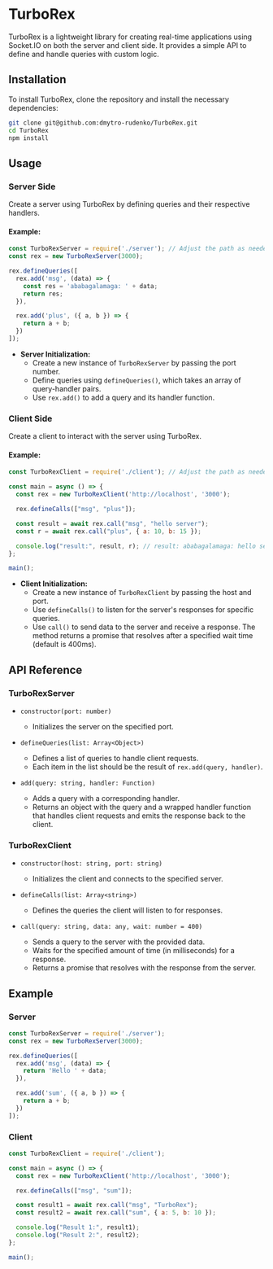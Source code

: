 # TurboRex

TurboRex is a lightweight library for creating real-time applications using Socket.IO on both the server and client side. It provides a simple API to define and handle queries with custom logic.

## Installation

To install TurboRex, clone the repository and install the necessary dependencies:

```bash
git clone git@github.com:dmytro-rudenko/TurboRex.git
cd TurboRex
npm install
```

## Usage

### Server Side

Create a server using TurboRex by defining queries and their respective handlers.

#### Example:

```javascript
const TurboRexServer = require('./server'); // Adjust the path as needed
const rex = new TurboRexServer(3000);

rex.defineQueries([
  rex.add('msg', (data) => {
    const res = 'ababagalamaga: ' + data;
    return res;
  }),

  rex.add('plus', ({ a, b }) => {
    return a + b;
  })
]);
```

- **Server Initialization:**
  - Create a new instance of `TurboRexServer` by passing the port number.
  - Define queries using `defineQueries()`, which takes an array of query-handler pairs.
  - Use `rex.add()` to add a query and its handler function.

### Client Side

Create a client to interact with the server using TurboRex.

#### Example:

```javascript
const TurboRexClient = require('./client'); // Adjust the path as needed

const main = async () => {
  const rex = new TurboRexClient('http://localhost', '3000');

  rex.defineCalls(["msg", "plus"]);

  const result = await rex.call("msg", "hello server");
  const r = await rex.call("plus", { a: 10, b: 15 });

  console.log("result:", result, r); // result: ababagalamaga: hello server 25
};

main();
```

- **Client Initialization:**
  - Create a new instance of `TurboRexClient` by passing the host and port.
  - Use `defineCalls()` to listen for the server's responses for specific queries.
  - Use `call()` to send data to the server and receive a response. The method returns a promise that resolves after a specified wait time (default is 400ms).

## API Reference

### TurboRexServer

- `constructor(port: number)`
  - Initializes the server on the specified port.

- `defineQueries(list: Array<Object>)`
  - Defines a list of queries to handle client requests.
  - Each item in the list should be the result of `rex.add(query, handler)`.

- `add(query: string, handler: Function)`
  - Adds a query with a corresponding handler.
  - Returns an object with the query and a wrapped handler function that handles client requests and emits the response back to the client.

### TurboRexClient

- `constructor(host: string, port: string)`
  - Initializes the client and connects to the specified server.

- `defineCalls(list: Array<string>)`
  - Defines the queries the client will listen to for responses.

- `call(query: string, data: any, wait: number = 400)`
  - Sends a query to the server with the provided data.
  - Waits for the specified amount of time (in milliseconds) for a response.
  - Returns a promise that resolves with the response from the server.

## Example

### Server

```javascript
const TurboRexServer = require('./server');
const rex = new TurboRexServer(3000);

rex.defineQueries([
  rex.add('msg', (data) => {
    return 'Hello ' + data;
  }),

  rex.add('sum', ({ a, b }) => {
    return a + b;
  })
]);
```

### Client

```javascript
const TurboRexClient = require('./client');

const main = async () => {
  const rex = new TurboRexClient('http://localhost', '3000');

  rex.defineCalls(["msg", "sum"]);

  const result1 = await rex.call("msg", "TurboRex");
  const result2 = await rex.call("sum", { a: 5, b: 10 });

  console.log("Result 1:", result1);
  console.log("Result 2:", result2);
};

main();
```
